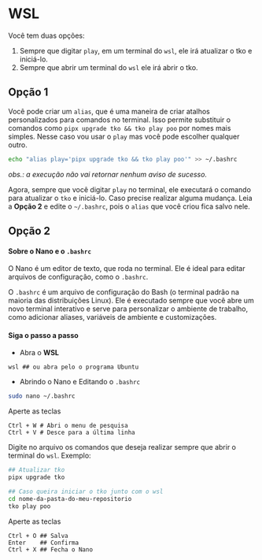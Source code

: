 # WSL

Você tem duas opções:

1. Sempre que digitar `play`, em um terminal do `wsl`, ele irá atualizar o tko e iniciá-lo.
2. Sempre que abrir um terminal do `wsl` ele irá abrir o tko.

## Opção 1

Você pode criar um `alias`, que é uma maneira de criar atalhos personalizados para comandos no terminal. Isso permite substituir o comandos como `pipx upgrade tko && tko play poo` por nomes mais simples. Nesse caso vou usar o `play` mas você pode escolher qualquer outro.
```sh
echo "alias play='pipx upgrade tko && tko play poo'" >> ~/.bashrc
```
*obs.: a execução não vai retornar nenhum aviso de sucesso.*

Agora, sempre que você digitar `play` no terminal, ele executará o comando para atualizar o `tko` e iniciá-lo. Caso precise realizar alguma mudança. Leia a **Opção 2** e edite o `~/.bashrc`, pois o `alias` que você criou fica salvo nele.

## Opção 2

#### Sobre o Nano e o `.bashrc`

O Nano é um editor de texto, que roda no terminal. Ele é ideal para editar arquivos de configuração, como o `.bashrc`. 

O `.bashrc` é um arquivo de configuração do Bash (o terminal padrão na maioria das distribuições Linux). Ele é executado sempre que você abre um novo terminal interativo e serve para personalizar o ambiente de trabalho, como adicionar aliases, variáveis de ambiente e customizações.

#### Siga o passo a passo

- Abra o **WSL**
```
wsl ## ou abra pelo o programa Ubuntu
```
- Abrindo o Nano e Editando o `.bashrc`
```sh
sudo nano ~/.bashrc
```
Aperte as teclas
```
Ctrl + W # Abri o menu de pesquisa
Ctrl + V # Desce para a última linha
```

Digite no arquivo os comandos que deseja realizar sempre que abrir o terminal do `wsl`. Exemplo:

```sh
## Atualizar tko
pipx upgrade tko

## Caso queira iniciar o tko junto com o wsl
cd nome-da-pasta-do-meu-repositorio
tko play poo
```
Aperte as teclas
```
Ctrl + O ## Salva
Enter    ## Confirma
Ctrl + X ## Fecha o Nano
```
